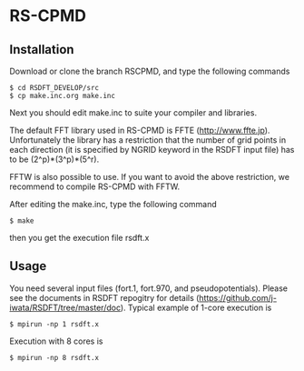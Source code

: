 # RS-CPMD

## Installation
Download or clone the branch RSCPMD, and type the following commands
```
$ cd RSDFT_DEVELOP/src
$ cp make.inc.org make.inc
```
Next you should edit make.inc to suite your compiler and libraries.

The default FFT library used in RS-CPMD is FFTE (http://www.ffte.jp). Unfortunately the library has a restriction that the number of grid points in each direction (it is specified by NGRID keyword in the RSDFT input file) has to be (2^p)\*(3^p)\*(5^r).

FFTW is also possible to use. If you want to avoid the above restriction, we recommend to compile RS-CPMD with FFTW.

After editing the make.inc, type the following command
```
$ make
```
then you get the execution file rsdft.x

## Usage
You need several input files (fort.1, fort.970, and pseudopotentials). Please see the documents in RSDFT repogitry for details
(https://github.com/j-iwata/RSDFT/tree/master/doc). Typical example of 1-core execution is
```
$ mpirun -np 1 rsdft.x
```
Execution with 8 cores is
```
$ mpirun -np 8 rsdft.x
```
